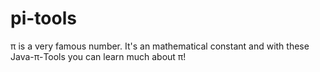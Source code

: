 # pi-tools
π is a very famous number. It's an mathematical constant and with these Java-π-Tools you can learn much about π!
